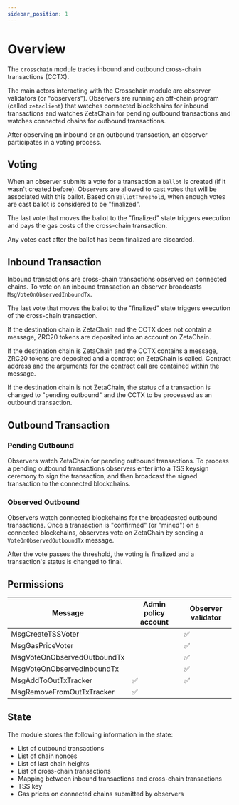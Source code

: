```yaml
---
sidebar_position: 1
---
```


# Overview

The `crosschain` module tracks inbound and outbound cross-chain transactions
(CCTX).

The main actors interacting with the Crosschain module are observer validators
(or "observers"). Observers are running an off-chain program (called
`zetaclient`) that watches connected blockchains for inbound transactions and
watches ZetaChain for pending outbound transactions and watches connected chains
for outbound transactions.

After observing an inbound or an outbound transaction, an observer participates
in a voting process.

## Voting

When an observer submits a vote for a transaction a `ballot` is created (if it
wasn't created before). Observers are allowed to cast votes that will be
associated with this ballot. Based on `BallotThreshold`, when enough votes are
cast ballot is considered to be "finalized".

The last vote that moves the ballot to the "finalized" state triggers execution
and pays the gas costs of the cross-chain transaction.

Any votes cast after the ballot has been finalized are discarded.

## Inbound Transaction

Inbound transactions are cross-chain transactions observed on connected chains.
To vote on an inbound transaction an observer broadcasts
`MsgVoteOnObservedInboundTx`.

The last vote that moves the ballot to the "finalized" state triggers execution
of the cross-chain transaction.

If the destination chain is ZetaChain and the CCTX does not contain a message,
ZRC20 tokens are deposited into an account on ZetaChain.

If the destination chain is ZetaChain and the CCTX contains a message, ZRC20
tokens are deposited and a contract on ZetaChain is called. Contract address and
the arguments for the contract call are contained within the message.

If the destination chain is not ZetaChain, the status of a transaction is
changed to "pending outbound" and the CCTX to be processed as an outbound
transaction.

## Outbound Transaction

### Pending Outbound

Observers watch ZetaChain for pending outbound transactions. To process a
pending outbound transactions observers enter into a TSS keysign ceremony to
sign the transaction, and then broadcast the signed transaction to the connected
blockchains.

### Observed Outbound

Observers watch connected blockchains for the broadcasted outbound transactions.
Once a transaction is "confirmed" (or "mined") on a connected blockchains,
observers vote on ZetaChain by sending a `VoteOnObservedOutboundTx` message.

After the vote passes the threshold, the voting is finalized and a transaction's
status is changed to final.

## Permissions

| Message                     | Admin policy account | Observer validator |
| --------------------------- | -------------------- | ------------------ |
| MsgCreateTSSVoter           |                      | ✅                 |
| MsgGasPriceVoter            |                      | ✅                 |
| MsgVoteOnObservedOutboundTx |                      | ✅                 |
| MsgVoteOnObservedInboundTx  |                      | ✅                 |
| MsgAddToOutTxTracker        | ✅                   | ✅                 |
| MsgRemoveFromOutTxTracker   | ✅                   |                    |

## State

The module stores the following information in the state:

- List of outbound transactions
- List of chain nonces
- List of last chain heights
- List of cross-chain transactions
- Mapping between inbound transactions and cross-chain transactions
- TSS key
- Gas prices on connected chains submitted by observers

